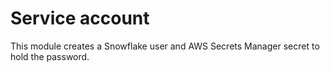 # Service account

This module creates a Snowflake user and AWS Secrets Manager secret to hold the password.
